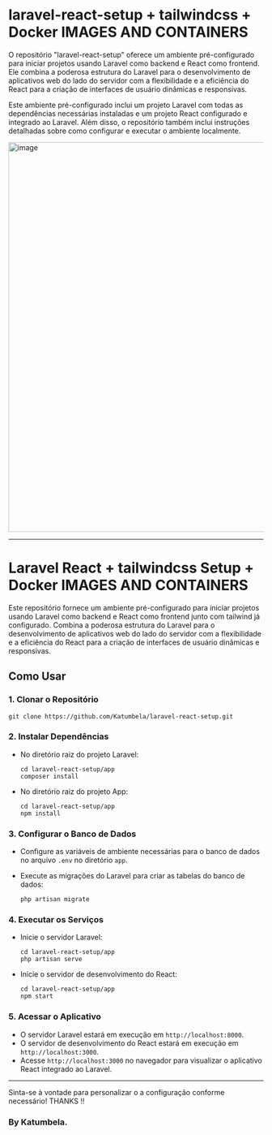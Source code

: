 # laravel-react-setup + tailwindcss + Docker IMAGES AND CONTAINERS

O repositório "laravel-react-setup" oferece um ambiente pré-configurado para iniciar projetos usando Laravel como backend e React como frontend. Ele combina a poderosa estrutura do Laravel para o desenvolvimento de aplicativos web do lado do servidor com a flexibilidade e a eficiência do React para a criação de interfaces de usuário dinâmicas e responsivas.

Este ambiente pré-configurado inclui um projeto Laravel com todas as dependências necessárias instaladas e um projeto React configurado e integrado ao Laravel. Além disso, o repositório também inclui instruções detalhadas sobre como configurar e executar o ambiente localmente.

 <img width="768" alt="image" src="https://github.com/Katumbela/laravel-react-setup/assets/88532376/1f5afe59-bb2e-444d-9a14-c5abd4179693">


---

# Laravel React  + tailwindcss Setup + Docker IMAGES AND CONTAINERS

Este repositório fornece um ambiente pré-configurado para iniciar projetos usando Laravel como backend e React como frontend junto com tailwind já configurado. Combina a poderosa estrutura do Laravel para o desenvolvimento de aplicativos web do lado do servidor com a flexibilidade e a eficiência do React para a criação de interfaces de usuário dinâmicas e responsivas.

## Como Usar

### 1. Clonar o Repositório

```
git clone https://github.com/Katumbela/laravel-react-setup.git
```

### 2. Instalar Dependências

- No diretório raiz do projeto Laravel:

  ```
  cd laravel-react-setup/app
  composer install
  ```

- No diretório raiz do projeto App:

  ```
  cd laravel-react-setup/app
  npm install
  ```

### 3. Configurar o Banco de Dados

- Configure as variáveis de ambiente necessárias para o banco de dados no arquivo `.env` no diretório `app`.
- Execute as migrações do Laravel para criar as tabelas do banco de dados:

  ```
  php artisan migrate
  ```

### 4. Executar os Serviços

- Inicie o servidor Laravel:

  ```
  cd laravel-react-setup/app
  php artisan serve
  ```

- Inicie o servidor de desenvolvimento do React:

  ```
  cd laravel-react-setup/app
  npm start
  ```

### 5. Acessar o Aplicativo

- O servidor Laravel estará em execução em `http://localhost:8000`.
- O servidor de desenvolvimento do React estará em execução em `http://localhost:3000`.
- Acesse `http://localhost:3000` no navegador para visualizar o aplicativo React integrado ao Laravel.

---

Sinta-se à vontade para personalizar o a configuração conforme necessário!
THANKS !!
### By Katumbela.
